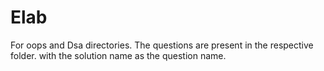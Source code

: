 # Elab 
For oops and Dsa directories.
The questions  are present in the respective folder.
with the solution name as the question name.
